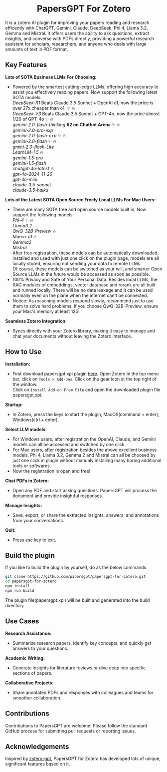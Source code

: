 <h1 align="center">
PapersGPT For Zotero
</h1>
It is a zotero AI plugin for improving your papers reading and research efficently with ChatGPT, Gemini, Claude, DeepSeek, Phi 4, Llama 3.2, Gemma and Mistral. It offers users the ability to ask questions, extract insights, and converse with PDFs directly, providing a powerful research assistant for scholars, researchers, and anyone who deals with large amounts of text in PDF format.

## Key Features

**Lots of SOTA Business LLMs For Choosing:**

- Powered by the smartest cutting-edge LLMs, offering high accuracy to assist you effectively reading papers. Now support the following latest SOTA models:  
  *DeepSeek-R1* Beats Claude 3.5 Sonnet + OpenAI o1, now the price is over 27x cheaper than o1.  :sparkles: :fire:  
  *DeepSeek-V3* Beats Claude 3.5 Sonnet + GPT-4o, now the price almost 1/20 of GPT-4o :sparkles: :fire:   
  *gemini-2.0-flash-thinking* **#2 on Chatbot Arena** :sparkles: :fire:   
  *gemini-2.0-pro-exp*  
  *gemini-2.0-flash-exp* :sparkles: :fire:   
  *gemini-2.0-flash*  :sparkles: :fire:   
  *gmini-2.0-flash-Lite*   
  *LearnLM-1.5* :fire:  
  *gemini-1.5-pro*  
  *gemini-1.5-flash*  
  *chatgpt-4o-latest* :fire:  
  *gpt-4o-2024-11-20*    
  *gpt-4o-mini*  
  *claude-3.5-sonnet*  
  *claude-3.5-haiku*  

**Lots of the Latest SOTA Open Source Freely Local LLMs For Mac Users:**

- There are many SOTA free and open source models built in, Now support the following models:  
  *Phi-4* :sparkles: :fire:   
  *Llama3.2*  
  *QwQ-32B-Preview* :fire:   
  *Marco-o1* :fire:  
  *Gemma2*   
  *Mistral*   
  After free registration, these models can be automatically downloaded, installed and used with just one click on the plugin page, models are all locally stored, ensuring not sending your data to remote LLMs.  
  Of course, these models can be switched as your will, and smarter Open Source LLMs in the future would be accessed as soon as possible.
- 100% Privacy and Safe of Your Personal Data. Besides local LLMs, the RAG modules of embeddings, vector database and rerank are all built and runned locally, There will be no data leakage and it can be used normally even on the plane when the internet can't be connected.
- Notice: As reasoning models respond slowly, recommend just to use them to solve hard problems. If you choose QwQ-32B-Preview, ensure your Mac's memory at least 12G 

**Seamless Zotero Integration:**

- Syncs directly with your Zotero library, making it easy to manage and chat your documents without leaving the Zotero interface.
  
## How to Use  

**Installation:** 

- First download papersgpt.xpi plugin [here](https://github.com/papersgpt/papersgpt-for-zotero/releases/download/papersgpt-v0.0.1/papersgpt.xpi). 
  Open Zotero in the top menu bar, click on `Tools > Add-ons`.  Click on the gear icon at the top right of the window.  
  Click on `Install Add-on From File` and open the downloaded plugin file papersgpt.xpi.

**Startup:**

- In Zotero, press the keys to start the plugin, MacOS(command + enter), Windows(ctrl + enter). 

**Select LLM models:**
 
- For Windows users, after registration the OpenAI, Claude, and Gemini models can all be accessed and switched by one click.  
- For Mac users, after registration besides the above excellent business models, Phi 4, Llama 3.2, Gemma 2 and Mistral can all be choosed by just one click in plugin without manualy installing many boring additional tools or softwares.
- Now the registration is open and free!
 
**Chat PDFs in Zotero:** 

- Open any PDF and start asking questions. PapersGPT will process the document and provide insightful responses.

**Manage Insights:** 

- Save, export, or share the extracted insights, answers, and annotations from your conversations.

**Quit:**  

- Press esc key to exit. 


## Build the plugin

If you like to build the plugin by yourself, do as the below commands:

```bash
git clone https://github.com/papersgpt/papersgpt-for-zotero.git
cd papersgpt-for-zotero
npm install
npm run build
```
The plugin file(papersgpt.xpi) will be built and generated into the build directory
 
## Use Cases

**Research Assistance:**  

- Summarize research papers, identify key concepts, and quickly get answers to your questions.

**Academic Writing:** 

- Generate insights for literature reviews or dive deep into specific sections of papers.  

**Collaborative Projects:** 

- Share annotated PDFs and responses with colleagues and teams for smoother collaboration.
  
## Contributions

Contributions to PapersGPT are welcome! Please follow the standard GitHub process for submitting pull requests or reporting issues.

## Acknowledgements

Inspired by [zotero-gpt](https://github.com/MuiseDestiny/zotero-gpt.git), PapersGPT for Zotero has developed lots of unique, significant features based on it.

